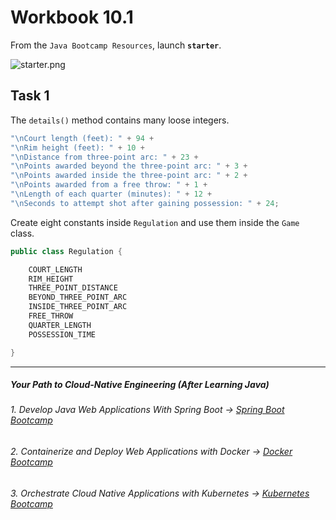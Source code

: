 # Workbook 10.1

From the `Java Bootcamp Resources`, launch **`starter`**.

![starter.png](https://img-c.udemycdn.com/redactor/raw/article_lecture/2025-01-03_19-04-44-1f96398f7b9b87fb54ee97e1bce870e8.png)

## Task 1

The `details()` method contains many loose integers.
```java
"\nCourt length (feet): " + 94 + 
"\nRim height (feet): " + 10 + 
"\nDistance from three-point arc: " + 23 + 
"\nPoints awarded beyond the three-point arc: " + 3 +
"\nPoints awarded inside the three-point arc: " + 2 +
"\nPoints awarded from a free throw: " + 1 + 
"\nLength of each quarter (minutes): " + 12 +
"\nSeconds to attempt shot after gaining possession: " + 24;
```
Create eight constants inside `Regulation` and use them inside the `Game` class.
```java
public class Regulation {

    COURT_LENGTH
    RIM_HEIGHT
    THREE_POINT_DISTANCE
    BEYOND_THREE_POINT_ARC
    INSIDE_THREE_POINT_ARC 
    FREE_THROW
    QUARTER_LENGTH
    POSSESSION_TIME 

}
```

----------
##### Your Path to Cloud-Native Engineering (After Learning Java)
###### 1. Develop Java Web Applications With Spring Boot → [Spring Boot Bootcamp](https://www.udemy.com/course/the-complete-spring-boot-development-bootcamp/?couponCode=SPRING_BOOTCAMP)
###### 2. Containerize and Deploy Web Applications with Docker → [Docker Bootcamp](https://www.udemy.com/course/docker-bootcamp-conquer-docker-with-real-world-projects/?couponCode=DOCKER_BOOTCAMP)
###### 3. Orchestrate Cloud Native Applications with Kubernetes → [Kubernetes Bootcamp](https://kubernetestraining.io/)